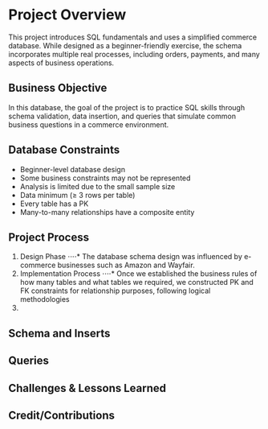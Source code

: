 # Project Overview <!-- Purpose of the Project -->

This project introduces SQL fundamentals and uses a simplified commerce database. While designed as a beginner-friendly exercise, the schema incorporates multiple real processes, including orders, payments, and many aspects of business operations.

## Business Objective <!-- Goal of the Project -->

In this database, the goal of the project is to practice SQL skills through schema validation, data insertion, and queries that simulate common business questions in a commerce environment. 

## Database Constraints 

- Beginner-level database design 
- Some business constraints may not be represented 
- Analysis is limited due to the small sample size
- Data minimum (≥ 3 rows per table)
- Every table has a PK
- Many-to-many relationships have a composite entity 

## Project Process

1. Design Phase 
⋅⋅⋅⋅* The database schema design was influenced by e-commerce businesses such as Amazon and Wayfair.
2. Implementation Process
⋅⋅⋅⋅* Once we established the business rules of how many tables and what tables we required, we constructed PK and FK constraints for relationship purposes, following logical methodologies 
3. 
   
## Schema and Inserts 



## Queries 



## Challenges & Lessons Learned 



## Credit/Contributions 


